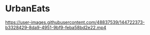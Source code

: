 # UrbanEats



https://user-images.githubusercontent.com/48837539/144722373-b3328429-8da9-4951-9bf9-feba58bd2e22.mp4

